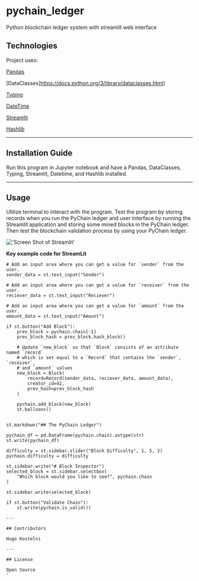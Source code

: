 # pychain_ledger
Python blockchain ledger system with streamlit web interface

## Technologies

Project uses:

[Pandas](https://pandas.pydata.org/)

[DataClasses]https://docs.python.org/3/library/dataclasses.html)

[Typing](https://docs.python.org/3/library/typing.html)

[DateTime](https://docs.python.org/3/library/datetime.html)

[Streamlit](https://docs.streamlit.io/)

[Hashlib](https://docs.python.org/3/library/hashlib.html)

---

## Installation Guide

Run this program in Jupyter notebook and have a Pandas, DataClasses, Typing, Streamlit, Datetime, and Hashlib installed. 



---

## Usage

Utilize terminal to interact with the program. Test the program by storing records when you run the PyChain ledger and user interface by running the Streamlit application and storing some mined blocks in the PyChain ledger. Then test the blockchain validation process by using your PyChain ledger.

!['Screen Shot of Streamlit'](https://github.com/hugokos/pychain_ledger/Streamlit_Screenshot.JPG)



**Key example code for StreamLit**
```
# Add an input area where you can get a value for `sender` from the user.
sender_data = st.text_input("Sender")

# Add an input area where you can get a value for `receiver` from the user.
reciever_data = st.text_input("Reciever")

# Add an input area where you can get a value for `amount` from the user.
amount_data = st.text_input("Amount")

if st.button("Add Block"):
    prev_block = pychain.chain[-1]
    prev_block_hash = prev_block.hash_block()

    # Update `new_block` so that `Block` consists of an attribute named `record`
    # which is set equal to a `Record` that contains the `sender`, `receiver`,
    # and `amount` values
    new_block = Block(
        record=Record(sender_data, reciever_data, amount_data),
        creator_id=42,
        prev_hash=prev_block_hash
    )

    pychain.add_block(new_block)
    st.balloons()


st.markdown("## The PyChain Ledger")

pychain_df = pd.DataFrame(pychain.chain).astype(str)
st.write(pychain_df)

difficulty = st.sidebar.slider("Block Difficulty", 1, 5, 2)
pychain.difficulty = difficulty

st.sidebar.write("# Block Inspector")
selected_block = st.sidebar.selectbox(
    "Which block would you like to see?", pychain.chain
)

st.sidebar.write(selected_block)

if st.button("Validate Chain"):
    st.write(pychain.is_valid())

---

## Contributors

Hugo Kostelni

---

## License

Open Source
'